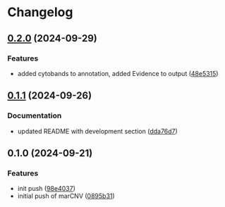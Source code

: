 # Changelog

## [0.2.0](https://github.com/cuspuk/genovisio_MarCNV/compare/v0.1.1...v0.2.0) (2024-09-29)


### Features

* added cytobands to annotation, added Evidence to output ([48e5315](https://github.com/cuspuk/genovisio_MarCNV/commit/48e5315f4a24fed8ccd439f35c28cd67cfe323ec))

## [0.1.1](https://github.com/cuspuk/genovisio_MarCNV/compare/v0.1.0...v0.1.1) (2024-09-26)


### Documentation

* updated README with development section ([dda76d7](https://github.com/cuspuk/genovisio_MarCNV/commit/dda76d7dbe2a5c6be196362dc5e7ad5816624be8))

## 0.1.0 (2024-09-21)


### Features

* init push ([98e4037](https://github.com/cuspuk/genovisio_MarCNV/commit/98e403741144c4da33b5437240fbab2e217b929b))
* initial push of marCNV ([0895b31](https://github.com/cuspuk/genovisio_MarCNV/commit/0895b31ea1021fcd6b5cea4dcb6cad79ae343585))
